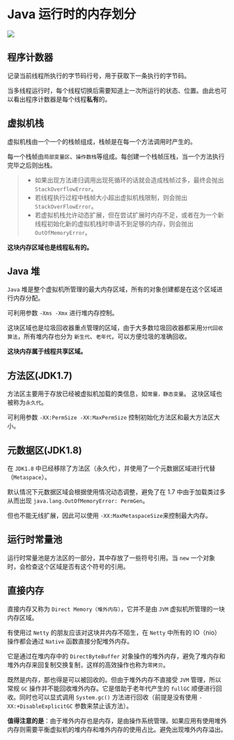 # Java 运行时的内存划分

![](https://ws1.sinaimg.cn/large/006tNc79ly1fmk5v19cmvj30g20anq3y.jpg)

## 程序计数器

记录当前线程所执行的字节码行号，用于获取下一条执行的字节码。

当多线程运行时，每个线程切换后需要知道上一次所运行的状态、位置。由此也可以看出程序计数器是每个线程**私有**的。


## 虚拟机栈
虚拟机栈由一个一个的栈帧组成，栈帧是在每一个方法调用时产生的。

每一个栈帧由`局部变量区`、`操作数栈`等组成。每创建一个栈帧压栈，当一个方法执行完毕之后则出栈。

> - 如果出现方法递归调用出现死循环的话就会造成栈帧过多，最终会抛出 `StackOverflowError`。
> - 若线程执行过程中栈帧大小超出虚拟机栈限制，则会抛出 `StackOverFlowError`。
> - 若虚拟机栈允许动态扩展，但在尝试扩展时内存不足，或者在为一个新线程初始化新的虚拟机栈时申请不到足够的内存，则会抛出
 `OutOfMemoryError`。

**这块内存区域也是线程私有的。**

## Java 堆
`Java` 堆是整个虚拟机所管理的最大内存区域，所有的对象创建都是在这个区域进行内存分配。

可利用参数 `-Xms -Xmx` 进行堆内存控制。

这块区域也是垃圾回收器重点管理的区域，由于大多数垃圾回收器都采用`分代回收算法`，所有堆内存也分为 `新生代`、`老年代`，可以方便垃圾的准确回收。

**这块内存属于线程共享区域。**

## 方法区(JDK1.7)

方法区主要用于存放已经被虚拟机加载的类信息，如`常量，静态变量`。
这块区域也被称为`永久代`。

可利用参数 `-XX:PermSize -XX:MaxPermSize` 控制初始化方法区和最大方法区大小。



## 元数据区(JDK1.8)

在 `JDK1.8` 中已经移除了方法区（永久代），并使用了一个元数据区域进行代替（`Metaspace`）。

默认情况下元数据区域会根据使用情况动态调整，避免了在 1.7 中由于加载类过多从而出现 `java.lang.OutOfMemoryError: PermGen`。

但也不能无线扩展，因此可以使用 `-XX:MaxMetaspaceSize`来控制最大内存。





## 运行时常量池

运行时常量池是方法区的一部分，其中存放了一些符号引用。当 `new` 一个对象时，会检查这个区域是否有这个符号的引用。



## 直接内存



直接内存又称为 `Direct Memory（堆外内存）`，它并不是由 `JVM` 虚拟机所管理的一块内存区域。

有使用过 `Netty` 的朋友应该对这块并内存不陌生，在 `Netty` 中所有的 IO（nio） 操作都会通过 `Native` 函数直接分配堆外内存。

它是通过在堆内存中的 `DirectByteBuffer` 对象操作的堆外内存，避免了堆内存和堆外内存来回复制交换复制，这样的高效操作也称为`零拷贝`。

既然是内存，那也得是可以被回收的。但由于堆外内存不直接受 `JVM` 管理，所以常规 `GC` 操作并不能回收堆外内存。它是借助于老年代产生的 `fullGC` 顺便进行回收。同时也可以显式调用 `System.gc()` 方法进行回收（前提是没有使用 `-XX:+DisableExplicitGC` 参数来禁止该方法）。

**值得注意的是**：由于堆外内存也是内存，是由操作系统管理。如果应用有使用堆外内存则需要平衡虚拟机的堆内存和堆外内存的使用占比。避免出现堆外内存溢出。
